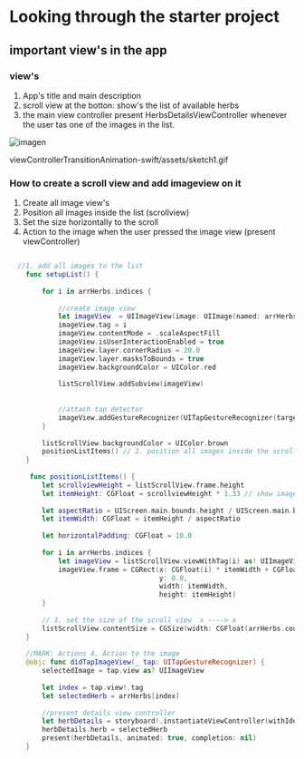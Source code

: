 #  Looking through the starter project 

## important view's in the app

### view's
1.  App's title and main description  
2. scroll view at the botton: show's the list of available herbs  
3. the main view controller present HerbsDetailsViewController whenever the user tas one of the images in the list.  

![imagen](../master/viewControllerTransitionAnimation-swift/assets/sketch1.gif)

viewControllerTransitionAnimation-swift/assets/sketch1.gif
### How to create a scroll view and add imageview on it  

1. Create all image view's  
2. Position all images inside the list (scrollview)  
3. Set the size horizontally to the scroll  
4. Action to the image when the user pressed the image view (present viewController)  

```swift

  //1. add all images to the list
    func setupList() {
        
        for i in arrHerbs.indices {
            
            //create image view
            let imageView  = UIImageView(image: UIImage(named: arrHerbs[i].image))
            imageView.tag = i
            imageView.contentMode = .scaleAspectFill
            imageView.isUserInteractionEnabled = true
            imageView.layer.cornerRadius = 20.0
            imageView.layer.masksToBounds = true
            imageView.backgroundColor = UIColor.red
            
            listScrollView.addSubview(imageView)
            
            
            //attach tap detector
            imageView.addGestureRecognizer(UITapGestureRecognizer(target: self, action: #selector(didTapImageView)))
        }
        
        listScrollView.backgroundColor = UIColor.brown
        positionListItems() // 2. position all images inside the scroll view
    }
    
     func positionListItems() {
        let scrollviewHeight = listScrollView.frame.height
        let itemHeight: CGFloat = scrollviewHeight * 1.33 // show image bigger than scroll view size
        
        let aspectRatio = UIScreen.main.bounds.height / UIScreen.main.bounds.width // width to the image
        let itemWidth: CGFloat = itemHeight / aspectRatio
        
        let horizontalPadding: CGFloat = 10.0
        
        for i in arrHerbs.indices {
            let imageView = listScrollView.viewWithTag(i) as! UIImageView // take the image with the tag
            imageView.frame = CGRect(x: CGFloat(i) * itemWidth + CGFloat(i+1) * horizontalPadding, // position the image one by one
                                     y: 0.0,
                                     width: itemWidth,
                                     height: itemHeight)
        }
        
        // 3. set the size of the scroll view  x ----> x
        listScrollView.contentSize = CGSize(width: CGFloat(arrHerbs.count) * (itemWidth + horizontalPadding) + horizontalPadding, height:0)
    }
    
    //MARK: Actions 4. Action to the image
    @objc func didTapImageView(_ tap: UITapGestureRecognizer) {
        selectedImage = tap.view as? UIImageView
        
        let index = tap.view!.tag
        let selectedHerb = arrHerbs[index]
        
        //present details view controller
        let herbDetails = storyboard!.instantiateViewController(withIdentifier: "HerbDetailsViewController") as! HerbDetailsViewController
        herbDetails.herb = selectedHerb
        present(herbDetails, animated: true, completion: nil)
    }

```




